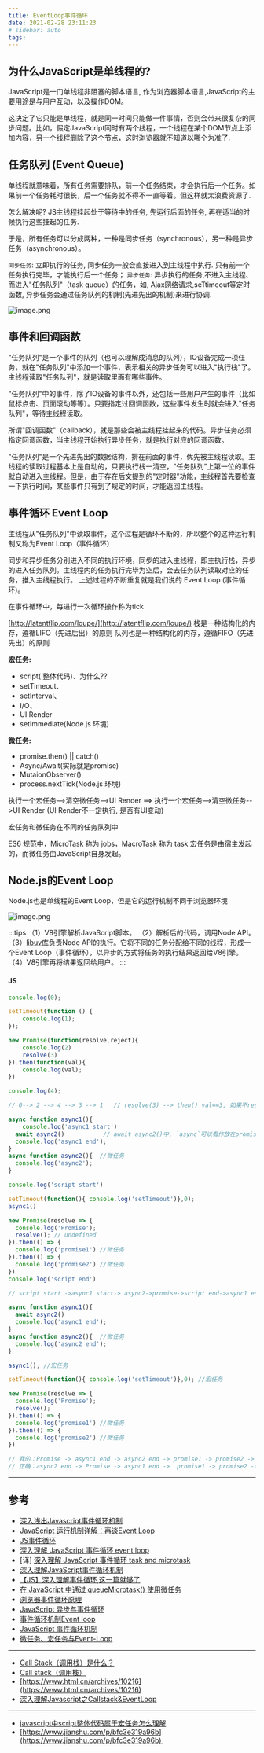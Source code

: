 ```yaml
---
title: EventLoop事件循环
date: 2021-02-28 23:11:23
# sidebar: auto
tags: 
---
```


## 为什么JavaScript是单线程的?

JavaScript是一门单线程非阻塞的脚本语言, 作为浏览器脚本语言,JavaScript的主要用途是与用户互动，以及操作DOM。

这决定了它只能是单线程，就是同一时间只能做一件事情，否则会带来很复杂的同步问题。比如，假定JavaScript同时有两个线程，一个线程在某个DOM节点上添加内容，另一个线程删除了这个节点，这时浏览器就不知道以哪个为准了.


## 任务队列 (**Event Queue**)

单线程就意味着，所有任务需要排队，前一个任务结束，才会执行后一个任务。如果前一个任务耗时很长，后一个任务就不得不一直等着。但这样就太浪费资源了.


怎么解决呢? JS主线程挂起处于等待中的任务, 先运行后面的任务, 再在适当的时候执行这些挂起的任务.


于是，所有任务可以分成两种，一种是同步任务（synchronous），另一种是异步任务（asynchronous）。


`同步任务`: 立即执行的任务, 同步任务一般会直接进入到主线程中执行. 只有前一个任务执行完毕，才能执行后一个任务；
`异步任务`: 异步执行的任务,不进入主线程、而进入"任务队列"（task queue）的任务，如, Ajax网络请求,seTtimeout等定时函数, 异步任务会通过任务队列的机制(先进先出的机制)来进行协调.


![image.png](https://cdn.nlark.com/yuque/0/2021/png/302528/1614587877626-3f9d770f-8ee8-4811-ab0e-ffc029b40220.png#align=left&display=inline&height=457&margin=%5Bobject%20Object%5D&name=image.png&originHeight=914&originWidth=776&size=544464&status=done&style=none&width=388)


## 事件和回调函数

"任务队列"是一个事件的队列（也可以理解成消息的队列），IO设备完成一项任务，就在"任务队列"中添加一个事件，表示相关的异步任务可以进入"执行栈"了。主线程读取"任务队列"，就是读取里面有哪些事件。


"任务队列"中的事件，除了IO设备的事件以外，还包括一些用户产生的事件（比如鼠标点击、页面滚动等等）。只要指定过回调函数，这些事件发生时就会进入"任务队列"，等待主线程读取。


所谓"回调函数"（callback），就是那些会被主线程挂起来的代码。异步任务必须指定回调函数，当主线程开始执行异步任务，就是执行对应的回调函数。


"任务队列"是一个先进先出的数据结构，排在前面的事件，优先被主线程读取。主线程的读取过程基本上是自动的，只要执行栈一清空，"任务队列"上第一位的事件就自动进入主线程。但是，由于存在后文提到的"定时器"功能，主线程首先要检查一下执行时间，某些事件只有到了规定的时间，才能返回主线程。


## 事件循环 Event Loop

主线程从"任务队列"中读取事件，这个过程是循环不断的，所以整个的这种运行机制又称为Event Loop（事件循环）


同步和异步任务分别进入不同的执行环境，同步的进入主线程，即主执行栈，异步的进入任务队列。主线程内的任务执行完毕为空后，会去任务队列读取对应的任务，推入主线程执行。 上述过程的不断重复就是我们说的 Event Loop (事件循环)。

在事件循环中，每进行一次循环操作称为tick


[http://latentflip.com/loupe/](http://latentflip.com/loupe/)
栈是一种结构化的内存，遵循LIFO（先进后出）的原则
队列也是一种结构化的内存，遵循FIFO（先进先出）的原则


**宏任务:**

- script( 整体代码)、为什么??
- setTimeout、
- setInterval、
- I/O、
- UI Render
- setImmediate(Node.js 环境)



**微任务:**

- promise.then() || catch()
- Async/Await(实际就是promise)
- MutaionObserver()
- process.nextTick(Node.js 环境)



执行一个宏任务-->清空微任务-->UI Render  ==> 执行一个宏任务-->清空微任务-->UI Render
(UI Render不一定执行, 是否有UI变动)


宏任务和微任务在不同的任务队列中

ES6 规范中，MicroTask 称为 jobs，MacroTask 称为 task
宏任务是由宿主发起的，而微任务由JavaScript自身发起。

## Node.js的Event Loop

Node.js也是单线程的Event Loop，但是它的运行机制不同于浏览器环境

![image.png](https://cdn.nlark.com/yuque/0/2021/png/302528/1614593172374-ee8ff6eb-ca0b-48df-8b2e-6fb4ea44a094.png#align=left&display=inline&height=316&margin=%5Bobject%20Object%5D&name=image.png&originHeight=316&originWidth=800&size=55988&status=done&style=none&width=800)

:::tips
（1）V8引擎解析JavaScript脚本。
（2）解析后的代码，调用Node API。
（3）[libuv库](https://github.com/joyent/libuv)负责Node API的执行。它将不同的任务分配给不同的线程，形成一个Event Loop（事件循环），以异步的方式将任务的执行结果返回给V8引擎。
（4）V8引擎再将结果返回给用户。
:::


#### JS

```js
console.log(0);

setTimeout(function () {
    console.log(1);
});

new Promise(function(resolve,reject){
    console.log(2)
    resolve(3) 
}).then(function(val){
    console.log(val);
})

console.log(4);

// 0--> 2 --> 4 --> 3 --> 1   // resolve(3) --> then() val==3, 如果不resolve,then不执行
```

```javascript
async function async1(){
	console.log('async1 start')
  await async2()           // await async2()中, `async`可以看作放在promise里面, await async2后面的代码,可以看作放在then()里面
  console.log('async1 end');
}
async function async2(){  //微任务
  console.log('async2');
}

console.log('script start')

setTimeout(function(){ console.log('setTimeout')},0);
async1()

new Promise(resolve => {
  console.log('Promise'); 
  resolve(); // undefined
}).then(() => {
  console.log('promise1') //微任务
}).then(() => {
  console.log('promise2') //微任务
})
console.log('script end')

// script start ->async1 start-> async2->promise->script end->async1 end -> promise1 -> promise2 -> setTimeout
```

```javascript
async function async1(){
  await async2()
  console.log('async1 end');
}
async function async2(){  //微任务
  console.log('async2 end');
}

async1(); //宏任务

setTimeout(function(){ console.log('setTimeout')},0); //宏任务

new Promise(resolve => {
  console.log('Promise'); 
  resolve();
}).then(() => {
  console.log('promise1') //微任务
}).then(() => {
  console.log('promise2') //微任务
})

// 我的：Promise -> async1 end -> async2 end -> promise1 -> promise2 -> setTimeout
// 正确：async2 end -> Promise -> async1 end ->  promise1 -> promise2 -> setTimeout
```

---

## 参考

-  [深入浅出Javascript事件循环机制](https://zhuanlan.zhihu.com/p/26229293)
-  [JavaScript 运行机制详解：再谈Event Loop](http://www.ruanyifeng.com/blog/2014/10/event-loop.html)
-  [JS事件循环](https://juejin.cn/post/6844903577052250119)
-  [深入理解 JavaScript 事件循环 event loop](https://www.cnblogs.com/dong-xu/p/7000163.html)
- [译]  [深入理解 JavaScript 事件循环 task and microtask](https://www.cnblogs.com/dong-xu/p/7000139.html)
-  [深入理解JavaScript事件循环机制](https://www.cnblogs.com/yugege/p/9598265.html)
-  [【JS】深入理解事件循环,这一篇就够了](https://zhuanlan.zhihu.com/p/87684858)
-   [在 JavaScript 中通过 queueMicrotask() 使用微任务](https://developer.mozilla.org/zh-CN/docs/Web/API/HTML_DOM_API/Microtask_guide#%E4%BB%BB%E5%8A%A1_vs_%E5%BE%AE%E4%BB%BB%E5%8A%A1)
-  [浏览器事件循环原理](https://juejin.cn/post/6844903983287549965)
-  [JavaScript 异步与事件循环](https://juejin.cn/post/6844903711106400264)
-  [事件循环机制Event loop](https://juejin.cn/post/6884987711074091016)
-  [JavaScript 事件循环机制](https://juejin.cn/post/6844903887099412488)
-  [微任务、宏任务与Event-Loop](https://juejin.cn/post/6844903657264136200#heading-9)

---

- [Call Stack（调用栈）是什么？](https://zhuanlan.zhihu.com/p/71168084)
- [Call stack（调用栈）](https://developer.mozilla.org/zh-CN/docs/Glossary/Call_stack)
- [https://www.html.cn/archives/10216](https://www.html.cn/archives/10216)
- [深入理解Javascript之Callstack&EventLoop](https://www.jianshu.com/p/735ee3d12a43)

---

-  [javascript中script整体代码属于宏任务怎么理解](https://segmentfault.com/q/1010000023206213?utm_source=tag-newest)
- [https://www.jianshu.com/p/bfc3e319a96b](https://www.jianshu.com/p/bfc3e319a96b)                                           
<!-- - async await [https://segmentfault.com/a/1190000007535316]( -->
